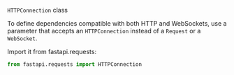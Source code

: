 `HTTPConnection` class

To define dependencies compatible with both HTTP and WebSockets, use a parameter that accepts an `HTTPConnection` instead of a `Request` or a `WebSocket`.

Import it from fastapi.requests:

```python
from fastapi.requests import HTTPConnection
```